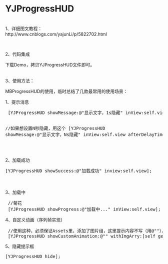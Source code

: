 # YJProgressHUD

<p><br />1、详细图文教程：<br />http://www.cnblogs.com/yajunLi/p/5822702.html</p>
<p>&nbsp;</p>
<p>2、代码集成</p>
<p>下载Demo，拷贝YJProgressHUD文件即可。</p>
<p><br />3、使用方法：</p>
<p>MBProgressHUD的使用，临时总结了几款最常用的使用场景：</p>
<p>1、提示消息</p>
<div class="cnblogs_Highlighter">
<pre class="brush:objc;gutter:true;"> [YJProgressHUD showMessage:@"显示文字，1s隐藏" inView:self.view];
            
  //如果想设置N秒隐藏，用这个
 [YJProgressHUD showMessage:@"显示文字，Ns隐藏" inView:self.view afterDelayTime:3.0];
</pre>
</div>
<p>　　</p>

<p>2、加载成功</p>
<div class="cnblogs_Highlighter">
<pre class="brush:objc;gutter:true;">[YJProgressHUD showSuccess:@"加载成功" inview:self.view];
</pre>
</div>

<p><span style="line-height: 1.5;">&nbsp;</span></p>
<p>3、加载中</p>
<div class="cnblogs_Highlighter">
<pre class="brush:objc;gutter:true;"> //菊花
 [YJProgressHUD showProgress:@"加载中..." inView:self.view];
</pre>
</div>

<p><span style="line-height: 1.5;">4、自定义动画（序列帧实现）</span></p>
<div class="cnblogs_Highlighter">
<pre class="brush:objc;gutter:true;"> //使用这种，必须保证Assets里，添加了图片组，这里提示内容不写（用@""），就只显示动画，写了内容，是一起显示
 [YJProgressHUD showCustomAnimation:@"" withImgArry:[self getRandomImgArry] inview:self.view];
</pre>
</div>

<p><span style="line-height: 1.5;">5、隐藏提示框</span></p>
<div class="cnblogs_Highlighter">
<pre class="brush:objc;gutter:true;">[YJProgressHUD hide];
</pre>
</div>
<p>　　</p>
<p>&nbsp;</p>

